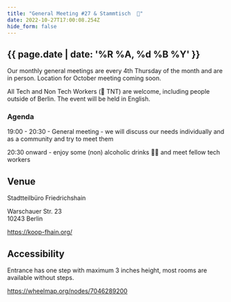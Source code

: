 ```yaml
---
title: "General Meeting #27 & Stammtisch  🍻"
date: 2022-10-27T17:00:08.254Z
hide_form: false
---
```

## {{ page.date | date: '%R %A, %d %B %Y' }}

Our monthly general meetings are every 4th Thursday of the month and are in person. Location for October meeting coming soon.

All Tech and Non Tech Workers (🧨 TNT) are welcome, including people outside of Berlin. The event will be held in English.

### Agenda

19:00 - 20:30 - General meeting - we will discuss our needs individually and as a community and try to meet them

20:30 onward - enjoy some (non) alcoholic drinks 🍻🥤 and meet fellow tech workers

## Venue

Stadtteilbüro Friedrichshain

Warschauer Str. 23\
10243 Berlin

https://koop-fhain.org/

## Accessibility

Entrance has one step with maximum 3 inches height, most rooms are available without steps.

https://wheelmap.org/nodes/7046289200